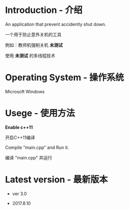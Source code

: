 # Introduction - 介绍

An application that prevent accidently shut down.

一个用于防止意外关机的工具

例如：教师机强制关机 **未测试**

使用 **未测试** 的多线程技术


# Operating System - 操作系统

Microsoft Windows


# Usege - 使用方法

**Enable c++11**

开启C++11编译

Compile "main.cpp" and Run it.

编译 "main.cpp" 并运行


# Latest version - 最新版本

- ver 3.0

- 2017.8.10
